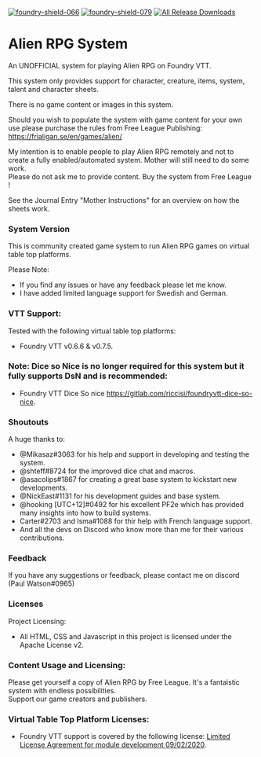 [![foundry-shield-066]][foundry-url] [![foundry-shield-079]][foundry-url] [![All Release Downloads](https://img.shields.io/github/downloads/pwatson100/alienrpg/total.svg)]()

# Alien RPG System

An UNOFFICIAL system for playing Alien RPG on Foundry VTT.

This system only provides support for character, creature, items, system, talent and character sheets.

There is no game content or images in this system.

Should you wish to populate the system with game content for your own use please purchase the rules from Free League Publishing: https://frialigan.se/en/games/alien/

My intention is to enable people to play Alien RPG remotely and not to create a fully enabled/automated system. Mother will still need to do some work.  
Please do not ask me to provide content. Buy the system from Free League !

See the Journal Entry "Mother Instructions" for an overview on how the sheets work.

### System Version

This is community created game system to run Alien RPG games on virtual table top platforms.

Please Note:

- If you find any issues or have any feedback please let me know.
- I have added limited language support for Swedish and German.

### VTT Support:

Tested with the following virtual table top platforms:

- Foundry VTT v0.6.6 & v0.7.5.

### Note: Dice so Nice is no longer required for this system but it fully supports DsN and is recommended:

- Foundry VTT Dice So nice https://gitlab.com/riccisi/foundryvtt-dice-so-nice.

### Shoutouts

A huge thanks to:

- @Mikasaz#3063 for his help and support in developing and testing the system.
- @shteff#8724 for the improved dice chat and macros.
- @asacolips#1867 for creating a great base system to kickstart new developments.
- @NickEast#1131 for his development guides and base system.
- @hooking [UTC+12]#0492 for his excellent PF2e which has provided many insights into how to build systems.
- Carter#2703 and Isma#1088 for thir help with French language support.
- And all the devs on Discord who know more than me for their various contributions.

### Feedback

If you have any suggestions or feedback, please contact me on discord (Paul Watson#0965)

### Licenses

Project Licensing:

- All HTML, CSS and Javascript in this project is licensed under the Apache License v2.

### Content Usage and Licensing:

Please get yourself a copy of Alien RPG by Free League. It's a fantaistic system with endless possibilities.  
Support our game creators and publishers.

### Virtual Table Top Platform Licenses:

- Foundry VTT support is covered by the following license: [Limited License Agreement for module development 09/02/2020](https://foundryvtt.com/article/license/).

[foundry-shield-066]: https://img.shields.io/badge/Foundry-v0.6.6-informational
[foundry-shield-079]: https://img.shields.io/badge/Foundry-v0.7.9-informational
[foundry-url]: https://foundryvtt.com/
